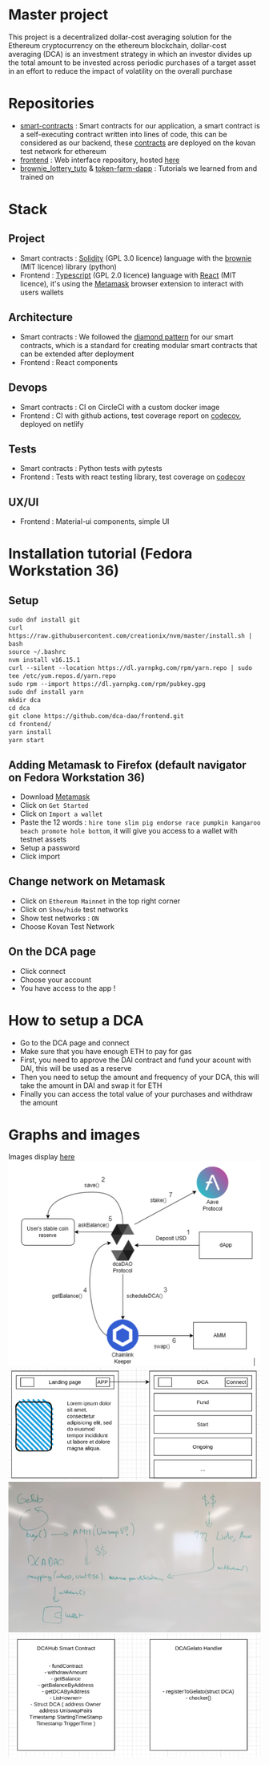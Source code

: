 # Master project
This project is a decentralized dollar-cost averaging solution for the Ethereum cryptocurrency on the ethereum blockchain, dollar-cost averaging (DCA) is an investment strategy in which an investor divides up the total amount to be invested across periodic purchases of a target asset in an effort to reduce the impact of volatility on the overall purchase

# Repositories
- [smart-contracts](https://github.com/dca-dao/smart-contracts) : Smart contracts for our application, a smart contract is a self-executing contract written into lines of code, this can be considered as our backend, these [contracts](https://louper-mark3labs-pro.vercel.app/?address=0x4e551ab784a1acDDE29eb4A5C4c6275d8fA4D52D&network=kovan) are deployed on the kovan test network for ethereum
- [frontend](https://github.com/dca-dao/frontend) : Web interface repository, hosted [here](https://dapp-dca.netlify.app/) 
- [brownie_lottery_tuto](https://github.com/dca-dao/brownie_lottery_tuto) & [token-farm-dapp](https://github.com/dca-dao/token-farm-dapp) : Tutorials we learned from and trained on

# Stack
## Project
- Smart contracts : [Solidity](https://github.com/ethereum/solidity) (GPL 3.0 licence) language with the [brownie](https://github.com/eth-brownie/brownie) (MIT licence) library (python)
- Frontend : [Typescript](https://github.com/microsoft/TypeScript) (GPL 2.0 licence) language with [React](https://github.com/facebook/react) (MIT licence), it's using the [Metamask](https://metamask.io/download/) browser extension to interact with users wallets
## Architecture
- Smart contracts : We followed the [diamond pattern](https://eips.ethereum.org/EIPS/eip-2535#simple-summary) for our smart contracts, which is a standard for creating modular smart contracts that can be extended after deployment
- Frontend : React components
## Devops
- Smart contracts : CI on CircleCI with a custom docker image
- Frontend : CI with github actions, test coverage report on [codecov](https://about.codecov.io/), deployed on netlify
## Tests
- Smart contracts : Python tests with pytests
- Frontend : Tests with react testing library, test coverage on [codecov](https://about.codecov.io/) 
## UX/UI
- Frontend : Material-ui components, simple UI

# Installation tutorial (Fedora Workstation 36)
## Setup
```console
sudo dnf install git
curl https://raw.githubusercontent.com/creationix/nvm/master/install.sh | bash 
source ~/.bashrc 
nvm install v16.15.1
curl --silent --location https://dl.yarnpkg.com/rpm/yarn.repo | sudo tee /etc/yum.repos.d/yarn.repo
sudo rpm --import https://dl.yarnpkg.com/rpm/pubkey.gpg
sudo dnf install yarn
mkdir dca
cd dca
git clone https://github.com/dca-dao/frontend.git
cd frontend/
yarn install
yarn start
```
## Adding Metamask to Firefox (default navigator on Fedora Workstation 36)
- Download [Metamask](https://addons.mozilla.org/fr/firefox/addon/ether-metamask/)
- Click on `Get Started`
- Click on `Import a wallet`
- Paste the 12 words : `hire tone slim pig endorse race pumpkin kangaroo beach promote hole bottom`, it will give you access to a wallet with testnet assets
- Setup a password
- Click import
## Change network on Metamask
- Click on `Ethereum Mainnet` in the top right corner
- Click on `Show/hide` test networks
- Show test networks : `ON`
- Choose Kovan Test Network
## On the DCA page
- Click connect
- Choose your account
- You have access to the app !

# How to setup a DCA
- Go to the DCA page and connect
- Make sure that you have enough ETH to pay for gas
- First, you need to approve the DAI contract and fund your acount with DAI, this will be used as a reserve
- Then you need to setup the amount and frequency of your DCA, this will take the amount in DAI and swap it for ETH
- Finally you can access the total value of your purchases and withdraw the amount

# Graphs and images
Images display [here](https://github.com/dca-dao/.github/blob/master/profile/README.md)
![Diagram](./images/13-22-39.png)
![Diagram](./images/16-52-07.png)
![Diagram](./images/Schema_04_04.jpg)
![Diagram](./images/13-07-52.png)
